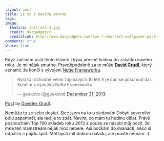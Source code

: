 ```yaml
---
layout: post
title: Je mi z Davida smutno
tags: 
image:
  feature: abstract-3.jpg
  credit: dargadgetzx
  creditlink: http://www.dargadgetz.com/ios-7-abstract-wallpaper-pack-for-iphone-5-and-ipod-touch-retina/
comments: true
share: true
---
```


Když začínám psát tento článek zbývá přesně hodina do začátku nového roku.
Je mi nějak smutno. Pravděpodobně za to může **[David Grudl](http://davidgrudl.com/)**, který oznámil, že končí s vývojem [Nette Frameworku](http://nette.org).

<blockquote class="twitter-tweet" lang="en"><p>Bylo to rozhodně velmi zajímavých 10 let! A je čas se posunout dál. Končím s vývojem Nette Frameworku.</p>&mdash; geekovo (@geekovo) <a href="https://twitter.com/geekovo/statuses/417869320677367808">December 31, 2013</a></blockquote>
<script async src="//platform.twitter.com/widgets.js" charset="utf-8"></script>
<div id="fb-root"></div> <script>(function(d, s, id) { var js, fjs = d.getElementsByTagName(s)[0]; if (d.getElementById(id)) return; js = d.createElement(s); js.id = id; js.src = "//connect.facebook.net/en_US/all.js#xfbml=1"; fjs.parentNode.insertBefore(js, fjs); }(document, 'script', 'facebook-jssdk'));</script>
<div class="fb-post" data-href="https://www.facebook.com/davidgrudl/posts/10202658014992277" data-width="500"><div class="fb-xfbml-parse-ignore"><a href="https://www.facebook.com/davidgrudl/posts/10202658014992277">Post</a> by <a href="https://www.facebook.com/davidgrudl">Davídek Grudl</a>.</div></div>

Nemůžu to ze sebe dostat. Sice jsem na to u sledování Dobytí severního pólu zapomněl, ale teď je to zpět. Nevím, co mám tu hodinu dělat. Právě poslouchám Top 100 skladeb roku 2013 a pouze se násobí můj pocit, že mne ten mainstream nějak moc nebere. Asi počkám do dvanácti, něco si odpálím a půjdu spát. Měl bych mít dobrou náladu, ale prostě nemám. :(